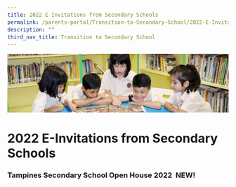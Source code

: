 ```yaml
---
title: 2022 E Invitations from Secondary Schools
permalink: /parents-portal/Transition-to-Secondary-School/2022-E-Invitations-from-Secondary-Schools/
description: ""
third_nav_title: Transition to Secondary School
---
```

![](/images/banner.gif)

2022 E-Invitations from Secondary Schools
=========================================
### Tampines Secondary School Open House 2022  NEW!
